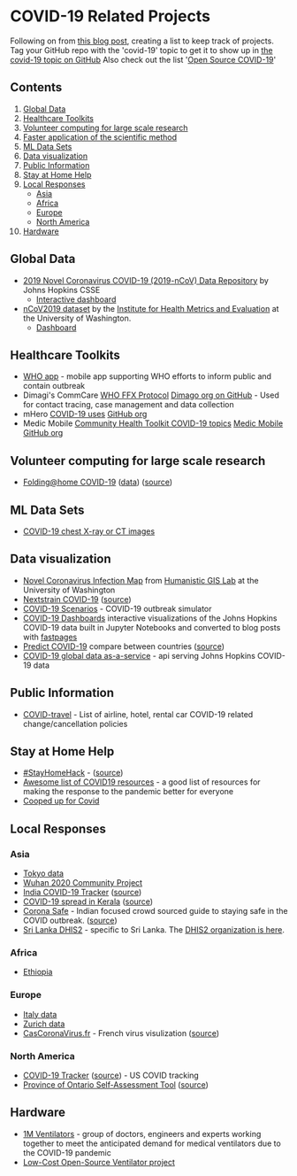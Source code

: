 <!--lint disable awesome-badge-->
<!--lint disable awesome-git-repo-age-->
<!--lint disable awesome-github-->

# COVID-19 Related Projects

Following on from [this blog post](https://github.blog/2020-03-23-open-collaboration-on-covid-19/), creating a list to keep track of projects. Tag your GitHub repo with the 'covid-19' topic to get it to show up in [the covid-19 topic on GitHub](https://github.com/topics/covid-19)  Also check out the list '[Open Source COVID-19](https://github.com/WeileiZeng/Open-Source-COVID-19)'

## Contents
 1. [Global Data](#global-data)
 1. [Healthcare Toolkits](#healthcare-toolkits)
 1. [Volunteer computing for large scale research](#volunteer-computing-for-large-scale-research)
 1. [Faster application of the scientific method](#faster-application-of-the-scientific-method)
 1. [ML Data Sets](#ml-data-sets)
 1. [Data visualization](#data-visualization)
 1. [Public Information](#public-information)
 1. [Stay at Home Help](#stay-at-home-help)
 1. [Local Responses](#local-responses)
    - [Asia](#asia)
    - [Africa](#africa)
    - [Europe](#europe)
    - [North America](#north-america)
 1. [Hardware](#hardware)
 
## Global Data
 - [2019 Novel Coronavirus COVID-19 (2019-nCoV) Data Repository](https://github.com/CSSEGISandData/COVID-19) by Johns Hopkins CSSE
   - [Interactive dashboard](https://www.arcgis.com/apps/opsdashboard/index.html#/bda7594740fd40299423467b48e9ecf6)
 - [nCoV2019 dataset](https://github.com/beoutbreakprepared/nCoV2019) by the [Institute for Health Metrics and Evaluation](http://www.healthdata.org/) at the University of Washington.
   - [Dashboard](https://healthmap.org/covid-19/)
   
## Healthcare Toolkits
 - [WHO app](https://github.com/WorldHealthOrganization/app) - mobile app supporting WHO efforts to inform public and contain outbreak 
 - Dimagi's CommCare 
[WHO FFX Protocol](https://confluence.dimagi.com/display/commcarepublic/COVID-19+Template+App%3A+WHO+FFX+Protocol) [Dimago org on GitHub](https://github.com/dimagi) - Used for contact tracing, case management and data collection
 - mHero
[COVID-19 uses](https://www.mhero.org/news/three-early-digital-health-covid-19-response-success-stories) [GitHub org](https://github.com/iHRIS)
 - Medic Mobile 
[Community Health Toolkit COVID-19 topics](https://forum.communityhealthtoolkit.org/c/covid-19/24) [Medic Mobile GitHub org](https://github.com/medic)

## Volunteer computing for large scale research
 - [Folding@home COVID-19](https://foldingathome.org/2020/03/10/covid19-update/) ([data](https://github.com/FoldingAtHome/coronavirus)) ([source](https://github.com/FoldingAtHome))
  
## ML Data Sets
 - [COVID-19 chest X-ray or CT images](https://github.com/ieee8023/covid-chestxray-dataset)

## Data visualization
 - [Novel Coronavirus Infection Map](https://github.com/jakobzhao/virus) from [Humanistic GIS Lab](https://hgis.uw.edu/) at the University of Washington
 - [Nextstrain COVID-19](https://nextstrain.org/ncov) ([source](https://github.com/nextstrain))
 - [COVID-19 Scenarios](https://neherlab.org/covid19/) - COVID-19 outbreak simulator
 - [COVID-19 Dashboards](https://covid19dashboards.com/) interactive visualizations of the Johns Hopkins COVID-19 data built in Jupyter Notebooks and converted to blog posts with [fastpages](https://fastpages.fast.ai/)
 - [Predict COVID-19](https://predictcovid.com/) compare between countries ([source](https://github.com/lachlanjc/covid19))
 - [COVID-19 global data as-a-service](https://github.com/mathdroid/covid-19-api) - api serving Johns Hopkins COVID-19 data

## Public Information
- [COVID-travel](https://github.com/peckjon/covid-travel) - List of airline, hotel, rental car COVID-19 related change/cancellation policies

## Stay at Home Help
 - [#StayHomeHack](https://stayhomehack.com/) - ([source](https://github.com/stayhomehack/stayhomehack.com))
 - [Awesome list of COVID19 resources](https://github.com/adamdriscoll/awesome-covid19-resources) - a good list of resources for making the response to the pandemic better for everyone
 - [Cooped up for Covid](https://github.com/LizzySoltis/CoopedUp4Covid19)

## Local Responses

### Asia
 - [Tokyo data](https://github.com/tokyo-metropolitan-gov/covid19)
 - [Wuhan 2020 Community Project](https://community.wuhan2020.org.cn/zh-cn/)
 - [India COVID-19 Tracker](https://www.covid19india.org/) ([source](https://github.com/covid19india/covid19india-react))
 - [COVID-19 spread in Kerala](https://covid19.gulan28.com/) ([source](https://github.com/gulan28/covid19-viz))
 - [Corona Safe](https://coronasafe.in/) - Indian focused crowd sourced guide to staying safe in the COVID outbreak. ([source](https://github.com/coronasafe/))
 - [Sri Lanka DHIS2](https://community.dhis2.org/t/dhis2-for-covid-19-surveillance-sri-lankan-use-case/38516) - specific to Sri Lanka. The [DHIS2 organization is here](https://covid.dhis2.org/).

### Africa
 -  [Ethiopia](https://github.com/Ethiopia-COVID19/community)

### Europe
 - [Italy data](https://github.com/pcm-dpc/COVID-19)
 - [Zurich data](https://github.com/openZH/covid_19)
 - [CasCoronaVirus.fr](https://www.cascoronavirus.fr/) - French virus visulization ([source](https://github.com/souryvath/ng-covid-19))

### North America
 - [COVID-19 Tracker](https://covidtracking.com/) ([source](https://github.com/COVID19Tracking)) - US COVID tracking
 - [Province of Ontario Self-Assessment Tool](https://covid-19.ontario.ca/self-assessment/index.html#q0) ([source](https://github.com/ongov/covid-19-self-assessment))

## Hardware
 - [1M Ventilators](https://github.com/1M-Ventilators) - group of doctors, engineers and experts working together to meet the anticipated demand for medical ventilators due to the COVID-19 pandemic
 - [Low-Cost Open-Source Ventilator project](https://github.com/jcl5m1/ventilator)


